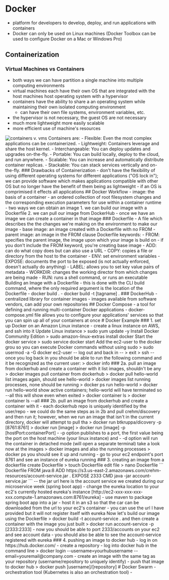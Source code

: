 # Docker 
- platform for developers to develop, deploy, and run applications with containers
- Docker can only be used on Linux machines (Docker Toolbox can be used to configure Docker on a Mac or Windows Pro)
## Containerization
### Virtual Machines vs Containers
- both ways we can have partition a single machine into multiple computing environments
- virtual machines each have their own OS that are integrated with the host machines host operating system with a hypervisor
- containers have the ability to share a an operating system while maintaining their own isolated computing environment
    - can have their own file systems, environment variables, etc. 
- the hypervisor is not necessary, the guest OS are not necessary
- much more lightweight more easily scalable
- more efficient use of machine's resources
<img src="https://www.brightcomputing.com/hs-fs/hubfs/Blog_Images/containers-vm.jpg?width=960&height=470&name=containers-vm.jpg" alt="containers v. vms">
Containers are:
- Flexible: Even the most complex applications can be containerized.
- Lightweight: Containers leverage and share the host kernel.
- Interchangeable: You can deploy updates and upgrades on-the-fly.
- Portable: You can build locally, deploy to the cloud, and run anywhere.
- Scalable: You can increase and automatically distribute container replicas.
- Stackable: You can stack services vertically and on-the-fly.
### Drawbacks of Containerization
- don't have the flexibility of using different operating systems for different applications ("OS lock in"); we can provide software which makes applications compatible with other OS but no longer have the benefit of them being as lightweight 
- if an OS is comprimised it effects all applications
## Docker Workflow
- image: the basis of a container 
    - an ordered collection of root filesystem changes and the corresponding execution parameters for use within a container runtime
- two ways we can obtain an image
    1. we can build our image with a Dockerfile
    2. we can pull our image from DockerHub
- once we have an image we can create a container in that image
### Dockerfile
- A file which describes the the changes we're making on the environment to make our image
    - base image: an image created with a Dockerfile with no FROM 
    - parent image: an image in the FROM clause
Dockerfile keywords:
- FROM: specifies the parent image, the image upon which your image is build on
    - if you don't include the FROM keyword, you're creating base image
- ADD: can do what copy does but can also use a URL 
- COPY: copies a file or directory from the host to the container
- ENV: set environment variables 
- EXPOSE: documents the port to be exposed (is not actually enforced, doesn't actually do anything)
- LABEL: allows you to set key value pairs of metadata
- WORKDIR: changes the working director from which changes are being made
- RUN: runs a shell command, or runs an executable
Building an Image with a Dockerfile 
- this is done with the CLI build command, where the only required argument is the location of the Dockerfile
    - docker build .
    - docker build -t [tagname] .
### DockerHub
- centralized library for container images
- images available from software vendors, can add your own repositories
## Docker Compose 
- a tool for defining and running multi-container Docker applications
- docker-compose.yml file allows you to configure your applications' services so that you can spin up all of your containers at once
# Docker Example
### 1. set up Docker on an Amazon Linux instance
- create a linux instance on AWS, and ssh into it
Update Linux instance
> sudo yum update -y
Install Docker Community Edition
> sudo amazon-linux-extras install docker
Start the docker service
> sudo service docker start
Add the ec2-user to the docker grou so you can execute Docker commands without using sudo 
> sudo usermod -a -G docker ec2-user
-- log out and back in --
> exit
> ssh
-- once you log back in you should be able to run the following command and it be recognized as the current user:
> docker info 
### 2a. pull an image from dockerhub and create a container with it
list images, shouldn't be any
> docker images 
pull container from dockerhub
> docker pull hello-world 
list images again, should see hello-world
> docker images 
list running processes, none should be running 
> docker ps 
run hello-world
> docker run hello-world
show active containers; hello-world will have terminated so  --all this will show even when exited
> docker container ls
> docker container ls --all
### 2b. pull an image from dockerhub and create a container with it
- each dockerhub repo is uniquely identified by the user/repo
- we could do the same steps as in 2b and pull crehm/discovery and then run it; however, when we run an image that isn't in the current directory, docker will attempt to pull tha 
> docker run btkruppa/dicovery -p [8761:8761]
> docker run [image]
> docker run [image] -p [hostPort:containerPort]
- -p option publishes to a port, the first value being the port on the host machine (your linux instance) and 
- -d option will run the container in detached mode (will open a separate terminal)
take a look now at the images 
> docker images
and also the running processes
> docker ps 
you should see it up and running - go to your ec2 endpoint's port 8761 and see an instance of eureka running 
### 3. creating an image from a dockerfile
create Dockerfile
> touch Dockerfile 
edit file
> nano Dockerfile
``` Dockerfile
FROM java:8 
ADD https://s3.us-east-2.amazonaws.com/crehm-resources/account-service.jar .
EXPOSE 2333
CMD java -jar account-service.jar
```
-- the jar url here is the account service we created during our microservice week (spring boot app)
- change the eureka location to your ec2's currently hosted eureka's instance [http://ec2-xxx-xxx-xxx-xxx.compute-1.amazonaws.com:8761/eureka]
- use maven to package spring boot app into a jar
- host it in an s3 so that the car can be downloaded from the url to your ec2's container
- you can use the url I have provided but it will not register itself with eureka
Now let's build our image using the Dockerfile
> docker build -t account-service .
and then create a container with the image you just built
> docker run account-service -p [2333:2333]
- now you should be able to port 2333/accounts on your ec2 and see account data
- you should also be able to see the account-service registered with eureka 
### 4. pushing an image to docker hub
- log in on https://hub.docker.com/
- create a repository
- log into docker hub in the command line 
> docker login --username=yourhubusername --email=youremail@company.com
- create an image with the same tag as your repository (username/repository to uniquely identify)
- push that image to docker hub
> docker push [username]/[repository]
# Docker Swarm
- orchestration tool (Kubernetes is also an orchestration tool)
- 